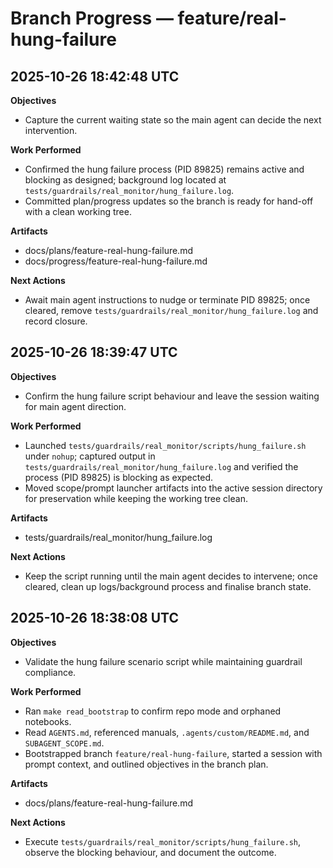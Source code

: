 # Branch Progress — feature/real-hung-failure

## 2025-10-26 18:42:48 UTC
**Objectives**
- Capture the current waiting state so the main agent can decide the next intervention.

**Work Performed**
- Confirmed the hung failure process (PID 89825) remains active and blocking as designed; background log located at `tests/guardrails/real_monitor/hung_failure.log`.
- Committed plan/progress updates so the branch is ready for hand-off with a clean working tree.

**Artifacts**
- docs/plans/feature-real-hung-failure.md
- docs/progress/feature-real-hung-failure.md

**Next Actions**
- Await main agent instructions to nudge or terminate PID 89825; once cleared, remove `tests/guardrails/real_monitor/hung_failure.log` and record closure.

## 2025-10-26 18:39:47 UTC
**Objectives**
- Confirm the hung failure script behaviour and leave the session waiting for main agent direction.

**Work Performed**
- Launched `tests/guardrails/real_monitor/scripts/hung_failure.sh` under `nohup`; captured output in `tests/guardrails/real_monitor/hung_failure.log` and verified the process (PID 89825) is blocking as expected.
- Moved scope/prompt launcher artifacts into the active session directory for preservation while keeping the working tree clean.

**Artifacts**
- tests/guardrails/real_monitor/hung_failure.log

**Next Actions**
- Keep the script running until the main agent decides to intervene; once cleared, clean up logs/background process and finalise branch state.

## 2025-10-26 18:38:08 UTC
**Objectives**
- Validate the hung failure scenario script while maintaining guardrail compliance.

**Work Performed**
- Ran `make read_bootstrap` to confirm repo mode and orphaned notebooks.
- Read `AGENTS.md`, referenced manuals, `.agents/custom/README.md`, and `SUBAGENT_SCOPE.md`.
- Bootstrapped branch `feature/real-hung-failure`, started a session with prompt context, and outlined objectives in the branch plan.

**Artifacts**
- docs/plans/feature-real-hung-failure.md

**Next Actions**
- Execute `tests/guardrails/real_monitor/scripts/hung_failure.sh`, observe the blocking behaviour, and document the outcome.
